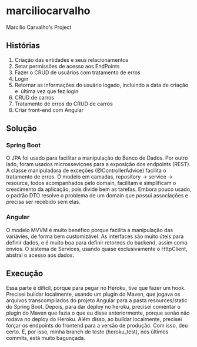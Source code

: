 # marciliocarvalho
 Marcilio Carvalho's Project
 
## Histórias
1. Criação das entidades e seus relacionamentos
2. Setar permissões de acesso aos EndPoints
3. Fazer o CRUD de usuários com tratamento de erros
4. Login
5. Retornar as informações do usuário logado, incluindo a data de criação e  última vez que fez login
6. CRUD de carros
7. Tratamento de erros do CRUD de carros
8. Criar front-end com Angular

## Solução

### Spring Boot
O JPA foi usado para facilitar a manipulação do Banco de Dados. Por outro lado, foram usados microsseviçoes para a exposição dos endpoints (REST).
A classe manipuladora de exceções (@ControllerAdvice) facilita o tratamento de erros.
O modelo em camadas, repository -> service -> resource, todos acompanhados pelo domain, facilitam e simplificam o crescimento da aplicação,  pois divide bem as tarefas.
Embora pouco usado, o padrão DTO resolve o problema de um domain que possui associações e precisa ser recebido sem elas.

### Angular
O modelo MVVM é muito benéfico porque facilita a manipulação das variávies, de forma bem customizável.
As interfaces são muito úteis para definir dados, e é muito boa para definir retornos do backend, assim como envios. O sistema de Services, usando quase exclusivamente o HttpClient, abstrai o acesso aos dados.

## Execução
Essa parte é difícil, porque para pegar no Heroku, tive que fazer um hook. Precisei buildar localmente, usando um plugin do Maven, que jogava os arquivos transcompilados do projeto Angular para a pasta resources/static do Spring Boot. Depois, para dar deploy no heroku, precisei comentar o plugin do Maven que fazia o que eu disse anteriormente, porque senão não rodava no deploy do Heroku. Além disso, ao buildar localmente, precisei forçar os endpoints do frontend para a versão de produção. Com isso, deu certo. E, por isso, minha branch de teste (heroku_test), nos últimos commits, está muito bagunçada.
